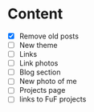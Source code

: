 Content
=======

- [x] Remove old posts
- [ ] New theme
- [ ] Links
- [ ] Link photos
- [ ] Blog section
- [ ] New photo of me
- [ ] Projects page
- [ ] links to FuF projects
